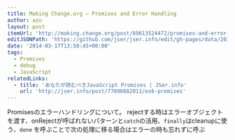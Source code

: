 ```yaml
---
title: Making Change.org — Promises and Error Handling
author: azu
layout: post
itemUrl: 'http://making.change.org/post/69613524472/promises-and-error-handling'
editJSONPath: 'https://github.com/jser/jser.info/edit/gh-pages/data/2014/03/index.json'
date: '2014-03-17T13:50:45+00:00'
tags:
  - Promises
  - debug
  - JavaScript
relatedLinks:
  - title: 'あなたが読むべきJavaScript Promises | JSer.info'
    url: 'http://jser.info/post/77696682011/es6-promises'
---
```

Promisesのエラーハンドリングについて。
rejectする時はエラーオブジェクトを渡す、onRejectが呼ばれないパターンと`catch`の活用、`finally`はcleanupに使う、`done` を呼ぶことで次の処理に移る場合はエラーの時も忘れずに呼ぶ
